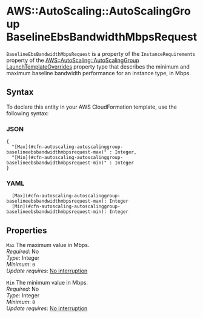 # AWS::AutoScaling::AutoScalingGroup BaselineEbsBandwidthMbpsRequest<a name="aws-properties-autoscaling-autoscalinggroup-baselineebsbandwidthmbpsrequest"></a>

`BaselineEbsBandwidthMbpsRequest` is a property of the `InstanceRequirements` property of the [AWS::AutoScaling::AutoScalingGroup LaunchTemplateOverrides](https://docs.aws.amazon.com/AWSCloudFormation/latest/UserGuide/aws-properties-autoscaling-autoscalinggroup-launchtemplateoverrides.html) property type that describes the minimum and maximum baseline bandwidth performance for an instance type, in Mbps\.

## Syntax<a name="aws-properties-autoscaling-autoscalinggroup-baselineebsbandwidthmbpsrequest-syntax"></a>

To declare this entity in your AWS CloudFormation template, use the following syntax:

### JSON<a name="aws-properties-autoscaling-autoscalinggroup-baselineebsbandwidthmbpsrequest-syntax.json"></a>

```
{
  "[Max](#cfn-autoscaling-autoscalinggroup-baselineebsbandwidthmbpsrequest-max)" : Integer,
  "[Min](#cfn-autoscaling-autoscalinggroup-baselineebsbandwidthmbpsrequest-min)" : Integer
}
```

### YAML<a name="aws-properties-autoscaling-autoscalinggroup-baselineebsbandwidthmbpsrequest-syntax.yaml"></a>

```
  [Max](#cfn-autoscaling-autoscalinggroup-baselineebsbandwidthmbpsrequest-max): Integer
  [Min](#cfn-autoscaling-autoscalinggroup-baselineebsbandwidthmbpsrequest-min): Integer
```

## Properties<a name="aws-properties-autoscaling-autoscalinggroup-baselineebsbandwidthmbpsrequest-properties"></a>

`Max` <a name="cfn-autoscaling-autoscalinggroup-baselineebsbandwidthmbpsrequest-max"></a>
The maximum value in Mbps\.  
_Required_: No  
_Type_: Integer  
_Minimum_: `0`  
_Update requires_: [No interruption](https://docs.aws.amazon.com/AWSCloudFormation/latest/UserGuide/using-cfn-updating-stacks-update-behaviors.html#update-no-interrupt)

`Min` <a name="cfn-autoscaling-autoscalinggroup-baselineebsbandwidthmbpsrequest-min"></a>
The minimum value in Mbps\.  
_Required_: No  
_Type_: Integer  
_Minimum_: `0`  
_Update requires_: [No interruption](https://docs.aws.amazon.com/AWSCloudFormation/latest/UserGuide/using-cfn-updating-stacks-update-behaviors.html#update-no-interrupt)
